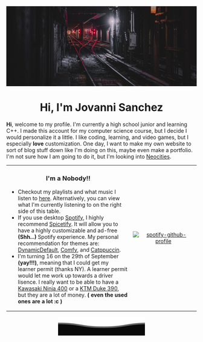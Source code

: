 <img align="center" src="projFiles/banner.jpg"  height="10%" width="100%">
<h1 align="center"> Hi, I'm Jovanni Sanchez </h1>

<p>
<b>Hi</b>, welcome to my profile. I'm currently a high school junior and learning C++.
I made this account for my computer science course, but I decide I would personalize it a little.
I like coding, learning, and video games, but I especially <b>love</b> customization.
One day, I want to make my own website to sort of blog stuff down like I'm doing on this, maybe even make a portfolio. 
I'm not sure how I am going to do it, but I'm looking into <a href="https://neocities.org/">Neocities</a>.
</p>

<table>
<tr>
  <td width=65%>
<h3 align=center> I'm a Nobody!!</h3>
    <ul>
<li> Checkout my playlists and what music I listen to <a href="https://open.spotify.com/user/31hnk265gaue64zclw326f2gdjfa">here</a>. Alternatively, you can view what I'm currently listening to on the right side of this table.
<li> If you use desktop <a href="https://download.scdn.co/SpotifySetup.exe">Spotify</a>, I highly recommend <a href="https://spicetify.app/">Spicetify</a>. It will allow you to have a highly customizable and ad-free <b>(Shh...)</b> Spotify experience. My personal recommendation for themes are: <a href="https://github.com/JulienMaille/spicetify-dynamic-theme">DynamicDefault</a>, <a href="https://github.com/Comfy-Themes/Spicetify">Comfy</a>, and <a href="https://github.com/catppuccin/spicetify">Catppuccin</a>.
<li> I'm turning 16 on the 29th of September <b>(yay!!!)</b>, meaning that I could get my learner permit (thanks NY). A learner permit would let me work up towards a driver lisence. I really want to be able to have a <a href="https://open.spotify.com/user/31hnk265gaue64zclw326f2gdjfa">Kawasaki Ninja 400</a> or a <a href="https://open.spotify.com/user/31hnk265gaue64zclw326f2gdjfa">KTM Duke 390</a>, but they are a lot of money. <b>( even the used ones are a lot :c )</b>
      </ul>
    </td>
  <td align="center">

[![spotify-github-profile](https://spotify-github-profile.kittinanx.com/api/view?uid=31hnk265gaue64zclw326f2gdjfa&cover_image=true&theme=compact&show_offline=true&background_color=121212&interchange=true)](https://spotify-github-profile.kittinanx.com/api/view?uid=31hnk265gaue64zclw326f2gdjfa&redirect=true)

   </td>
</table>

<p align="center">
  <img src="projFiles/GIFS/wave.svg" />
</p>
